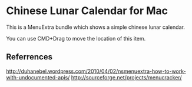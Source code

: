 # Chinese Lunar Calendar for Mac
This is a MenuExtra bundle which shows a simple chinese lunar calendar.

You can use CMD+Drag to move the location of this item.

## Referrences
http://duhanebel.wordpress.com/2010/04/02/nsmenuextra-how-to-work-with-undocumented-apis/
http://sourceforge.net/projects/menucracker/
